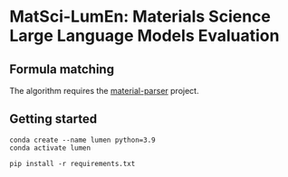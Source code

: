 # MatSci-LumEn: Materials Science Large Language Models Evaluation

## Formula matching 

The algorithm requires the [material-parser](https://github.com/lfoppiano/material-parsers) project.

## Getting started

```shell
conda create --name lumen python=3.9
conda activate lumen 
```

```shell
pip install -r requirements.txt 
```